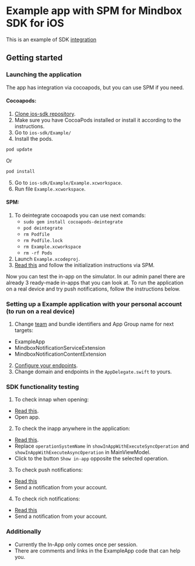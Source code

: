 # Example app with SPM for Mindbox SDK for iOS

This is an example of SDK [integration](https://developers.mindbox.ru/docs/ios-sdk-integration) 

## Getting started

### Launching the application
The app has integration via cocoapods, but you can use SPM if you need.
#### Cocoapods:
1. [Clone ios-sdk repository](https://github.com/mindbox-cloud/ios-sdk).
2. Make sure you have CocoaPods installed or install it according to the instructions.
3. Go to `ios-sdk/Example/`
4. Install the pods.
  ```ruby
  pod update
  ```
  Or
  ```ruby
  pod install
  ```
5. Go to `ios-sdk/Example/Example.xcworkspace`.
6. Run file `Example.xcworkspace`.
#### SPM:
1. To deintegrate cocoapods you can use next comands:
   - `sudo gem install cocoapods-deintegrate`
   - `pod deintegrate`
   - `rm Podfile`
   - `rm Podfile.lock`
   - `rm Example.xcworkspace`
   - `rm -rf Pods`
2. Launch `Example.xcodeproj`.
3. [Read this](https://developers.mindbox.ru/docs/add-ios-sdk) and follow the initialization instructions via SPM. 

Now you can test the in-app on the simulator. 
In our admin panel there are already 3 ready-made in-apps that you can look at. 
To run the application on a real device and try push notifications, follow the instructions below.

### Setting up a Example application with your personal account (to run on a real device)

1. Change [team](https://developers.mindbox.ru/docs/ios-get-keys) and bundle identifiers and App Group name for next targets:
  - ExampleApp
  - MindboxNotificationServiceExtension
  - MindboxNotificationContentExtension
2. [Configure your endpoints](https://developers.mindbox.ru/docs/add-ios-integration).
3. Change domain and endpoints in the `AppDelegate.swift` to yours.

### SDK functionality testing

1. To check innap when opening:
  - [Read this](https://help.mindbox.ru/docs/in-app-what-is).
  - Open app.
2. To check the inapp anywhere in the application:
  - [Read this](https://help.mindbox.ru/docs/in-app-location).
  - Replace `operationSystemName` in `showInAppWithExecuteSyncOperation` and `showInAppWithExecuteAsyncOperation` in MainViewModel.
  - Click to the button `Show in-app` opposite the selected operation.
3. To check push notifications:
  - [Read this](https://developers.mindbox.ru/docs/ios-send-push-notifications-advanced)
  - Send a notification from your account.
4. To check rich notifications:
  - [Read this](https://developers.mindbox.ru/docs/ios-send-push-notifications-advanced)
  - Send a notification from your account.

### Additionally
  - Currently the In-App only comes once per session.
  - There are comments and links in the ExampleApp code that can help you.
